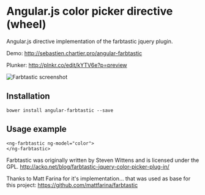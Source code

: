 Angular.js color picker directive (wheel)
==========================================

Angular.js directive implementation of the farbtastic jquery plugin.

Demo: http://sebastien.chartier.pro/angular-farbtastic

Plunker: http://plnkr.co/edit/kYTV6e?p=preview

![Farbtastic screenshot](http://sebastien.chartier.pro/angular-farbtastic/farbtastic.jpg "Screenshot")

Installation
------------

```
bower install angular-farbtastic --save
```

Usage example
-------------

```
<ng-farbtastic ng-model="color">
</ng-farbtastic>
```

Farbtastic was originally written by Steven Wittens and is licensed under the GPL.
http://acko.net/blog/farbtastic-jquery-color-picker-plug-in/

Thanks to Matt Farina for it's implementation... that was used as base for this
project: https://github.com/mattfarina/farbtastic
